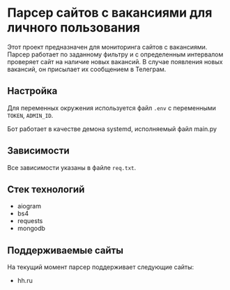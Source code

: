 # Парсер сайтов с вакансиями для личного пользования

Этот проект предназначен для мониторинга сайтов с вакансиями. Парсер работает по заданному фильтру и с определенным интервалом проверяет сайт на наличие новых вакансий. В случае появления новых вакансий, он присылает их сообщением в Телеграм.

## Настройка

Для переменных окружения используется файл `.env` с переменными `TOKEN`, `ADMIN_ID`.

Бот работает в качестве демона systemd, исполняемый файл main.py

## Зависимости

Все зависимости указаны в файле `req.txt`.

## Стек технологий

- aiogram
- bs4
- requests
- mongodb

## Поддерживаемые сайты

На текущий момент парсер поддерживает следующие сайты:

- hh.ru
